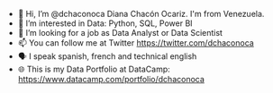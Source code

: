 - 👋 Hi, I’m @dchaconoca Diana Chacón Ocariz. I'm from Venezuela.
- 👀 I’m interested in Data: Python, SQL, Power BI
- 💞️ I’m looking for a job as Data Analyst or Data Scientist
- 📫 You can follow me at Twitter https://twitter.com/dchaconoca
- 🗣 I speak spanish, french and technical english
- :globe_with_meridians: This is my Data Portfolio at DataCamp: https://www.datacamp.com/portfolio/dchaconoca

